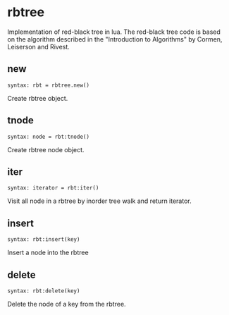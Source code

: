 # rbtree
Implementation of red-black tree in lua.
The red-black tree code is based on the algorithm described in
the "Introduction to Algorithms" by Cormen, Leiserson and Rivest.

new
---
`syntax: rbt = rbtree.new()`

Create rbtree object.

tnode
---------
`syntax: node = rbt:tnode()`

Create rbtree node object.

iter
--------
`syntax: iterator = rbt:iter()`

Visit all node in a rbtree by inorder tree walk and return iterator.

insert
----------
`syntax: rbt:insert(key)`

Insert a node into the rbtree

delete
----------
`syntax: rbt:delete(key)`

Delete the node of a key from the rbtree.

